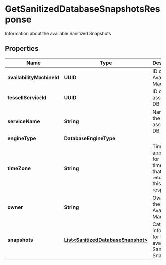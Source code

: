 

# GetSanitizedDatabaseSnapshotsResponse

Information about the available Sanitized Snapshots

## Properties

Name | Type | Description | Notes
------------ | ------------- | ------------- | -------------
**availabilityMachineId** | **UUID** | ID of the Availability Machine |  [optional]
**tessellServiceId** | **UUID** | ID of the associated DB Service |  [optional]
**serviceName** | **String** | Name of the associated DB Service |  [optional]
**engineType** | **DatabaseEngineType** |  |  [optional]
**timeZone** | **String** | Timezone applicable for timestamps that are returned in this response |  [optional]
**owner** | **String** | Owner of the Availability Machine |  [optional]
**snapshots** | [**List&lt;SanitizedDatabaseSnapshot&gt;**](SanitizedDatabaseSnapshot.md) | Catalog information for the available Sanitized Snapshots |  [optional]



